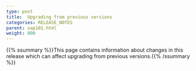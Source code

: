 ```yaml
---
type: post
title:  Upgrading from previous versions
categories: RELEASE_NOTES
parent: xap101.html
weight: 800
---
```


{{% ssummary %}}This page contains information about changes in this release which can affect upgrading from previous versions.{{% /ssummary %}}

